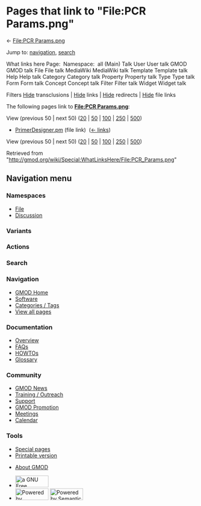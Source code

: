 <div id="mw-page-base" class="noprint">

</div>

<div id="mw-head-base" class="noprint">

</div>

<div id="content" class="mw-body" role="main">

<span id="top"></span>

<div id="mw-js-message" style="display:none;">

</div>



# <span dir="auto">Pages that link to "File:PCR Params.png"</span>

<div id="bodyContent">

<div id="contentSub">

← [File:PCR Params.png](/wiki/File:PCR_Params.png "File:PCR Params.png")

</div>

<div id="jump-to-nav" class="mw-jump">

Jump to: [navigation](#mw-navigation), [search](#p-search)

</div>

<div id="mw-content-text">

What links here Page:  Namespace:  all (Main) Talk User User talk GMOD
GMOD talk File File talk MediaWiki MediaWiki talk Template Template talk
Help Help talk Category Category talk Property Property talk Type Type
talk Form Form talk Concept Concept talk Filter Filter talk Widget
Widget talk

Filters
[Hide](/mediawiki/index.php?title=Special:WhatLinksHere/File:PCR_Params.png&hidetrans=1 "Special:WhatLinksHere/File:PCR Params.png")
transclusions \|
[Hide](/mediawiki/index.php?title=Special:WhatLinksHere/File:PCR_Params.png&hidelinks=1 "Special:WhatLinksHere/File:PCR Params.png")
links \|
[Hide](/mediawiki/index.php?title=Special:WhatLinksHere/File:PCR_Params.png&hideredirs=1 "Special:WhatLinksHere/File:PCR Params.png")
redirects \|
[Hide](/mediawiki/index.php?title=Special:WhatLinksHere/File:PCR_Params.png&hideimages=1 "Special:WhatLinksHere/File:PCR Params.png")
file links

The following pages link to **[File:PCR
Params.png](/wiki/File:PCR_Params.png "File:PCR Params.png")**:

View (previous 50 \| next 50)
([20](/mediawiki/index.php?title=Special:WhatLinksHere/File:PCR_Params.png&limit=20 "Special:WhatLinksHere/File:PCR Params.png")
\|
[50](/mediawiki/index.php?title=Special:WhatLinksHere/File:PCR_Params.png&limit=50 "Special:WhatLinksHere/File:PCR Params.png")
\|
[100](/mediawiki/index.php?title=Special:WhatLinksHere/File:PCR_Params.png&limit=100 "Special:WhatLinksHere/File:PCR Params.png")
\|
[250](/mediawiki/index.php?title=Special:WhatLinksHere/File:PCR_Params.png&limit=250 "Special:WhatLinksHere/File:PCR Params.png")
\|
[500](/mediawiki/index.php?title=Special:WhatLinksHere/File:PCR_Params.png&limit=500 "Special:WhatLinksHere/File:PCR Params.png"))

- [PrimerDesigner.pm](/wiki/PrimerDesigner.pm "PrimerDesigner.pm") (file
  link) ‎ <span class="mw-whatlinkshere-tools">([←
  links](/mediawiki/index.php?title=Special:WhatLinksHere&target=PrimerDesigner.pm "Special:WhatLinksHere"))</span>

View (previous 50 \| next 50)
([20](/mediawiki/index.php?title=Special:WhatLinksHere/File:PCR_Params.png&limit=20 "Special:WhatLinksHere/File:PCR Params.png")
\|
[50](/mediawiki/index.php?title=Special:WhatLinksHere/File:PCR_Params.png&limit=50 "Special:WhatLinksHere/File:PCR Params.png")
\|
[100](/mediawiki/index.php?title=Special:WhatLinksHere/File:PCR_Params.png&limit=100 "Special:WhatLinksHere/File:PCR Params.png")
\|
[250](/mediawiki/index.php?title=Special:WhatLinksHere/File:PCR_Params.png&limit=250 "Special:WhatLinksHere/File:PCR Params.png")
\|
[500](/mediawiki/index.php?title=Special:WhatLinksHere/File:PCR_Params.png&limit=500 "Special:WhatLinksHere/File:PCR Params.png"))

</div>

<div class="printfooter">

Retrieved from
"<http://gmod.org/wiki/Special:WhatLinksHere/File:PCR_Params.png>"

</div>

<div id="catlinks" class="catlinks catlinks-allhidden">

</div>

<div class="visualClear">

</div>

</div>

</div>

<div id="mw-navigation">

## Navigation menu

<div id="mw-head">



<div id="left-navigation">

<div id="p-namespaces" class="vectorTabs" role="navigation"
aria-labelledby="p-namespaces-label">

### Namespaces

- <span id="ca-nstab-image"><a href="/wiki/File:PCR_Params.png" accesskey="c"
  title="View the file page [c]">File</a></span>
- <span id="ca-talk"><a
  href="/mediawiki/index.php?title=File_talk:PCR_Params.png&amp;action=edit&amp;redlink=1"
  accesskey="t"
  title="Discussion about the content page [t]">Discussion</a></span>

</div>

<div id="p-variants" class="vectorMenu emptyPortlet" role="navigation"
aria-labelledby="p-variants-label">

### 

### Variants[](#)

<div class="menu">

</div>

</div>

</div>

<div id="right-navigation">



<div id="p-cactions" class="vectorMenu emptyPortlet" role="navigation"
aria-labelledby="p-cactions-label">

### Actions[](#)

<div class="menu">

</div>

</div>

<div id="p-search" role="search">

### Search

<div id="simpleSearch">

</div>

</div>

</div>

</div>

<div id="mw-panel">

<div id="p-logo" role="banner">

<a href="/wiki/Main_Page"
style="background-image: url(http://gmod.org/images/GMOD-cogs.png);"
title="Visit the main page"></a>

</div>

<div id="p-Navigation" class="portal" role="navigation"
aria-labelledby="p-Navigation-label">

### Navigation

<div class="body">

- <span id="n-GMOD-Home">[GMOD Home](/wiki/Main_Page)</span>
- <span id="n-Software">[Software](/wiki/GMOD_Components)</span>
- <span id="n-Categories-.2F-Tags">[Categories /
  Tags](/wiki/Categories)</span>
- <span id="n-View-all-pages">[View all
  pages](/wiki/Special:AllPages)</span>

</div>

</div>

<div id="p-Documentation" class="portal" role="navigation"
aria-labelledby="p-Documentation-label">

### Documentation

<div class="body">

- <span id="n-Overview">[Overview](/wiki/Overview)</span>
- <span id="n-FAQs">[FAQs](/wiki/Category:FAQ)</span>
- <span id="n-HOWTOs">[HOWTOs](/wiki/Category:HOWTO)</span>
- <span id="n-Glossary">[Glossary](/wiki/Glossary)</span>

</div>

</div>

<div id="p-Community" class="portal" role="navigation"
aria-labelledby="p-Community-label">

### Community

<div class="body">

- <span id="n-GMOD-News">[GMOD News](/wiki/GMOD_News)</span>
- <span id="n-Training-.2F-Outreach">[Training /
  Outreach](/wiki/Training_and_Outreach)</span>
- <span id="n-Support">[Support](/wiki/Support)</span>
- <span id="n-GMOD-Promotion">[GMOD
  Promotion](/wiki/GMOD_Promotion)</span>
- <span id="n-Meetings">[Meetings](/wiki/Meetings)</span>
- <span id="n-Calendar">[Calendar](/wiki/Calendar)</span>

</div>

</div>

<div id="p-tb" class="portal" role="navigation"
aria-labelledby="p-tb-label">

### Tools

<div class="body">

- <span id="t-specialpages"><a href="/wiki/Special:SpecialPages" accesskey="q"
  title="A list of all special pages [q]">Special pages</a></span>
- <span id="t-print"><a
  href="/mediawiki/index.php?title=Special:WhatLinksHere/File:PCR_Params.png&amp;printable=yes"
  rel="alternate" accesskey="p"
  title="Printable version of this page [p]">Printable version</a></span>

</div>

</div>

</div>

</div>

<div id="footer" role="contentinfo">

- <span id="footer-places-about">[About
  GMOD](/wiki/GMOD:About "GMOD:About")</span>

<!-- -->

- <span id="footer-copyrightico">[<img src="http://www.gnu.org/graphics/gfdl-logo-small.png" width="88"
  height="31" alt="a GNU Free Documentation License" />](http://www.gnu.org/licenses/fdl-1.3.html)</span>
- <span id="footer-poweredbyico">[<img src="/mediawiki/skins/common/images/poweredby_mediawiki_88x31.png"
  width="88" height="31" alt="Powered by MediaWiki" />](//www.mediawiki.org/)
  [<img
  src="/mediawiki/extensions/SemanticMediaWiki/includes/../resources/images/smw_button.png"
  width="88" height="31" alt="Powered by Semantic MediaWiki" />](https://www.semantic-mediawiki.org/wiki/Semantic_MediaWiki)</span>

<div style="clear:both">

</div>

</div>
